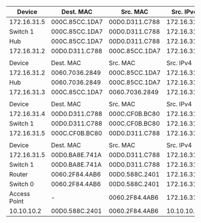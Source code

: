| Device       | Dest. MAC      | Src. MAC       | Src. IPv4   | Dest. IPv4  |
|--------------|----------------|----------------|-------------|-------------|
| 172.16.31.5  | 000C.85CC.1DA7 | 00D0.D311.C788 | 172.16.31.5 | 172.16.31.2 |
| Switch 1     | 000C.85CC.1DA7 | 00D0.D311.C788 | 172.16.31.5 | 172.16.31.2 |
| Hub          | 000C.85CC.1DA7 | 00D0.D311.C788 | 172.16.31.5 | 172.16.31.2 |
| 172.16.31.2  | 00D0.D311.C788 | 000C.85CC.1DA7 | 172.16.31.2 | 172.16.31.5 |
|              |                |                |             |             |
| Device       | Dest. MAC      | Src. MAC       | Src. IPv4   | Dest. IPv4  |
| 172.16.31.2  | 0060.7036.2849 | 000C.85CC.1DA7 | 172.16.31.2 | 172.16.31.3 |
| Hub          | 0060.7036.2849 | 000C.85CC.1DA7 | 172.16.31.2 | 172.16.31.3 |
| 172.16.31.3  | 000C.85CC.1DA7 | 0060.7036.2849 | 172.16.31.3 | 172.16.31.2 |
|              |                |                |             |             |
| Device       | Dest. MAC      | Src. MAC       | Src. IPv4   | Dest. IPv4  |
| 172.16.31.4  | 00D0.D311.C788 | 000C.CF0B.BC80 | 172.16.31.4 | 172.16.31.5 |
| Switch 1     | 00D0.D311.C788 | 000C.CF0B.BC80 | 172.16.31.4 | 172.16.31.5 |
| 172.16.31.5  | 000C.CF0B.BC80 | 00D0.D311.C788 | 172.16.31.5 | 172.16.31.4 |
|              |                |                |             |             |
| Device       | Dest. MAC      | Src. MAC       | Src. IPv4   | Dest. IPv4  |
| 172.16.31.5  | 00D0.BA8E.741A | 00D0.D311.C788 | 172.16.31.5 | 10.10.10.2  |
| Switch 1     | 00D0.BA8E.741A | 00D0.D311.C788 | 172.16.31.5 | 10.10.10.2  |
| Router       | 0060.2F84.4AB6 | 00D0.588C.2401 | 172.16.31.5 | 10.10.10.2  |
| Switch 0     | 0060.2F84.4AB6 | 00D0.588C.2401 | 172.16.31.5 | 10.10.10.2  |
| Access Point | -              | 0060.2F84.4AB6 | 172.16.31.5 | 10.10.10.2  |
| 10.10.10.2   | 00D0.588C.2401 | 0060.2F84.4AB6 | 10.10.10.2  | 172.16.31.5 |
